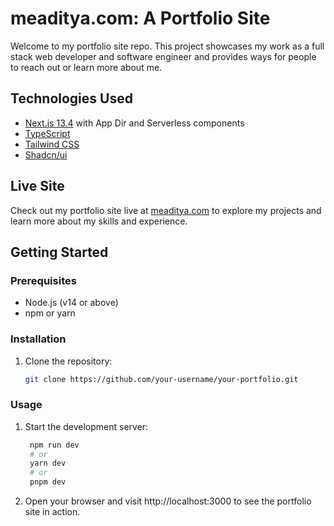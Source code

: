 # meaditya.com: A Portfolio Site

Welcome to my portfolio site repo. This project showcases my work as a full stack web developer and software engineer and provides ways for people to reach out or learn more about me.

## Technologies Used

- [Next.js 13.4](https://nextjs.org/) with App Dir and Serverless components
- [TypeScript](https://www.typescriptlang.org/)
- [Tailwind CSS](https://tailwindcss.com/)
- [Shadcn/ui](https://github.com/shadcn/ui)

## Live Site

Check out my portfolio site live at [meaditya.com](https://meaditya.com) to explore my projects and learn more about my skills and experience.

## Getting Started

### Prerequisites

- Node.js (v14 or above)
- npm or yarn

### Installation

1. Clone the repository:

   ```bash
   git clone https://github.com/your-username/your-portfolio.git
   ```

### Usage

1. Start the development server:

   ```bash
    npm run dev
    # or
    yarn dev
    # or
    pnpm dev
   ```

2. Open your browser and visit http://localhost:3000 to see the portfolio site in action.


